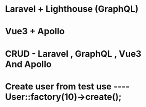 # Laravel + Lighthouse (GraphQL)
# Vue3 + Apollo

# CRUD - Laravel , GraphQL , Vue3 And Apollo
# Create user from test use ---- User::factory(10)->create();



